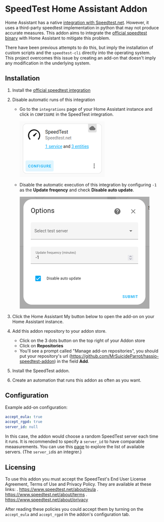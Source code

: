 # SpeedTest Home Assistant Addon

Home Assistant has a native [integration with Speedtest.net](https://www.home-assistant.io/integrations/speedtestdotnet/). However, it uses a third-party speedtest implementation in python that may not produce accurate measures. This addon aims to integrate the [official speedtest binary](https://www.speedtest.net/apps/cli) with Home Assistant to mitigate this problem.

There have been previous attempts to do this, but imply the installation of custom scripts and the `speedtest-cli` directly into the operating system. This project overcomes this issue by creating an add-on that doesn't imply any modification in the underlying system.

## Installation
1. Install the [official speedtest integration](https://www.home-assistant.io/integrations/speedtestdotnet/)
2. Disable automatic runs of this integration
	* Go to the `integrations` page of your Home Assistant instance and click in `CONFIGURE` in the SpeedTest integration.

		![speedtest integration page](images/speedtest-integration-page.png)
	* Disable the automatic execution of this integration by configuring `-1` as the **Update freqency** and check **Disable auto update**.
	
		![speedtest options page](images/speedtest-options.png)
3. Click the Home Assistant My button below to open the add-on on your Home Assistant instance.

4. Add this addon repository to your addon store.
	* Click on the 3 dots button on the top right of your Addon store
	* Click on **Repositories**
	* You'll see a prompt called "Manage add-on repositories", you should put your repository's url (https://github.com/MrSuicideParrot/hassio-speedtest-addon) in the field **Add**.
5. Install the SpeedTest addon.
6. Create an automation that runs this addon as often as you want.

## Configuration

Example add-on configuration:
```yaml
accept_eula: true
accept_rgpd: true
server_id: null
```

In this case, the addon would choose a random SpeedTest server each time it runs. It is recommended to specify a `server_id`  to have comparable meaasurements. You can use this [page](https://sparanoid.com/lab/speedtest-list/) to explore the list of available servers. (The `server_id`is an integrer.)

## Licensing

To use this addon you must accept the SpeedTest's End User License Agreement, Terms of Use and Privacy Policy. They are available at these links:
. https://www.speedtest.net/about/eula
. https://www.speedtest.net/about/terms
. https://www.speedtest.net/about/privacy

After reading these policies you could accept them by turning on the `accept_eula` and `accept_rgpd` in the addon's configuration tab.

